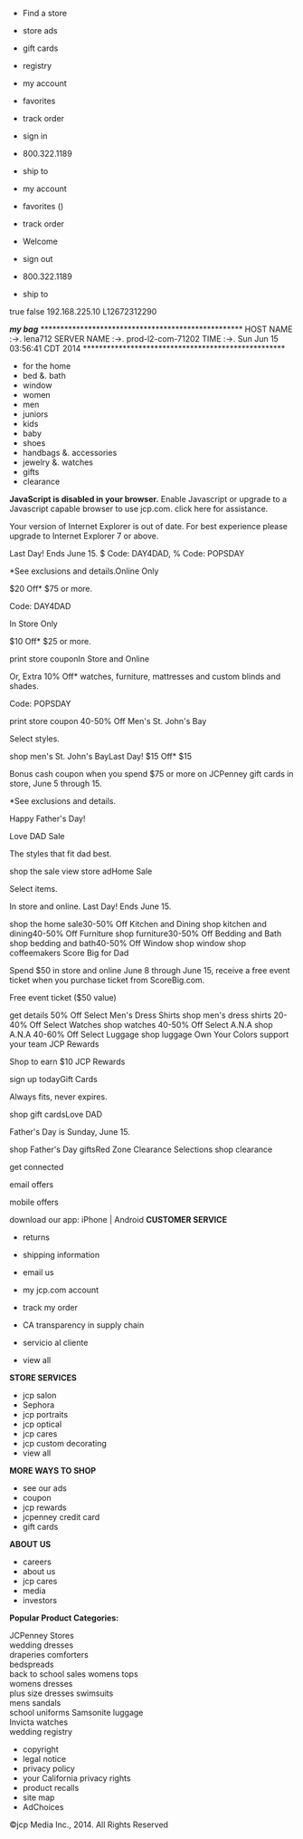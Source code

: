*   Find a store
*   store ads
*   gift cards
*   registry

*   my account
*   favorites
*   track order
*   sign in
*   800.322.1189
    
*   ship to

*   my account
*   favorites ()
*   track order
*   Welcome  
*   sign out
    
*   800.322.1189
    
*   ship to

true false 192.168.225.10 L12672312290

_**my bag**_ \*\*\*\*\*\*\*\*\*\*\*\*\*\*\*\*\*\*\*\*\*\*\*\*\*\*\*\*\*\*\*\*\*\*\*\*\*\*\*\*\*\*\*\*\*\*\*\*\*\*\* HOST NAME :->. lena712 SERVER NAME :->. prod-l2-com-71202 TIME :->. Sun Jun 15 03:56:41 CDT 2014 \*\*\*\*\*\*\*\*\*\*\*\*\*\*\*\*\*\*\*\*\*\*\*\*\*\*\*\*\*\*\*\*\*\*\*\*\*\*\*\*\*\*\*\*\*\*\*\*\*\*\*

*   for the home
*   bed &. bath
*   window
*   women
*   men
*   juniors
*   kids
*   baby
*   shoes
*   handbags &. accessories
*   jewelry &. watches
*   gifts
*   clearance

**JavaScript is disabled in your browser.** Enable Javascript or upgrade to a Javascript capable browser to use jcp.com. click here for assistance.

Your version of Internet Explorer is out of date. For best experience please upgrade to Internet Explorer 7 or above.

Last Day! Ends June 15. $ Code: DAY4DAD, % Code: POPSDAY

\*See exclusions and details.Online Only

$20 Off\* $75 or more.

Code: DAY4DAD

In Store Only

$10 Off\* $25 or more.

print store couponIn Store and Online

Or, Extra 10% Off\* watches, furniture, mattresses and custom blinds and shades.

Code: POPSDAY

print store coupon 40-50% Off Men's St. John's Bay

Select styles.

shop men's St. John's BayLast Day! $15 Off\* $15

Bonus cash coupon when you spend $75 or more on JCPenney gift cards in store, June 5 through 15.

\*See exclusions and details.

Happy Father's Day!

Love DAD Sale

The styles that fit dad best.

shop the sale view store adHome Sale

Select items.

In store and online. Last Day! Ends June 15.

shop the home sale30-50% Off Kitchen and Dining shop kitchen and dining40-50% Off Furniture shop furniture30-50% Off Bedding and Bath shop bedding and bath40-50% Off Window shop window shop coffeemakers Score Big for Dad

Spend $50 in store and online June 8 through June 15, receive a free event ticket when you purchase ticket from ScoreBig.com.

Free event ticket ($50 value)

get details 50% Off Select Men's Dress Shirts shop men's dress shirts 20-40% Off Select Watches shop watches 40-50% Off Select A.N.A shop A.N.A 40-60% Off Select Luggage shop luggage Own Your Colors support your team JCP Rewards

Shop to earn $10 JCP Rewards

sign up todayGift Cards

Always fits, never expires.

shop gift cardsLove DAD

Father's Day is Sunday, June 15.

shop Father's Day giftsRed Zone Clearance Selections shop clearance

get connected

email offers

mobile offers

download our app: iPhone | Android **CUSTOMER SERVICE**

*   returns
*   shipping information
*   email us
*   my jcp.com account
*   track my order
*   CA transparency in supply chain

*   servicio al cliente
*   view all

**STORE SERVICES**

*   jcp salon
*   Sephora
*   jcp portraits
*   jcp optical
*   jcp cares
*   jcp custom decorating
*   view all

**MORE WAYS TO SHOP**

*   see our ads
*   coupon
*   jcp rewards
*   jcpenney credit card
*   gift cards

**ABOUT US**

*   careers
*   about us
*   jcp cares
*   media
*   investors

**Popular Product Categories:**

JCPenney Stores  
wedding dresses  
draperies comforters  
bedspreads  
back to school sales womens tops  
womens dresses  
plus size dresses swimsuits  
mens sandals  
school uniforms Samsonite luggage  
Invicta watches  
wedding registry

*   copyright
*   legal notice
*   privacy policy
*   your California privacy rights
*   product recalls
*   site map
*   AdChoices

©jcp Media Inc., 2014. All Rights Reserved